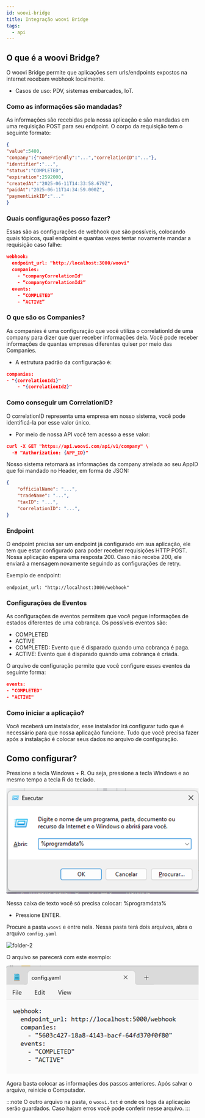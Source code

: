 ```yaml
---
id: woovi-bridge
title: Integração woovi Bridge
tags:
  - api
---
```


## O que é a woovi Bridge?

O woovi Bridge permite que aplicações sem urls/endpoints expostos na internet recebam webhook localmente.
- Casos de uso: PDV, sistemas embarcados, IoT.

### Como as informações são mandadas?
As informações são recebidas pela nossa aplicação e são mandadas em uma requisição POST para seu endpoint.
O corpo da requisição tem o seguinte formato:

```json
{
"value":5400,
"company":{"nameFriendly":"...","correlationID":"..."},
"identifier":"...",
"status":"COMPLETED",
"expiration":2592000,
"createdAt":"2025-06-11T14:33:58.679Z",
"paidAt":"2025-06-11T14:34:59.000Z",
"paymentLinkID":"..."
}
```

### Quais configurações posso fazer?
Essas são as configurações de webhook que são possíveis, colocando quais tópicos, qual endpoint e quantas vezes tentar novamente mandar a requisição caso falhe:

```json
webhook:
  endpoint_url: "http://localhost:3000/woovi"
  companies:
    - "companyCorrelationId"
    - “companyCorrelationId2”
  events:
    - “COMPLETED”
    - “ACTIVE”
```

### O que são os Companies?
As companies é uma configuração que você utiliza o correlationId de uma company para dizer que quer receber informações dela.
Você pode receber informações de quantas empresas diferentes quiser por meio das Companies.
- A estrutura padrão da configuração é:

```json
companies:
- "{correlationId1}"
	- "{correlationId2}"
```

### Como conseguir um CorrelationID?
O correlationID representa uma empresa em nosso sistema, você pode identificá-la por esse valor único.
- Por meio de nossa API você tem acesso a esse valor:

```json
curl -X GET "https://api.woovi.com/api/v1/company" \
  -H "Authorization: {APP_ID}"
```
Nosso sistema retornará as informações da company atrelada ao seu AppID que foi mandado no Header, em forma de JSON:

```json
{
	"officialName": "...",
	"tradeName": "...",
	"taxID": "...",
	"correlationID": "...",
}
```

### Endpoint

O endpoint precisa ser um endpoint já configurado em sua aplicação, ele tem que estar configurado para poder receber requisições HTTP POST.
Nossa aplicação espera uma resposta 200. Caso não receba 200, ele enviará a mensagem novamente seguindo as configurações de retry.

Exemplo de endpoint:

` endpoint_url: "http://localhost:3000/webhook" `

### Configurações de Eventos

As configurações de eventos permitem que você pegue informações de estados diferentes de uma cobrança.
Os possíveis eventos são:

 - COMPLETED
 - ACTIVE
 - COMPLETED: Evento que é disparado quando uma cobrança é paga.
 - ACTIVE: Evento que é disparado quando uma cobrança é criada.

 O arquivo de configuração permite que você configure esses eventos da seguinte forma:
 ```json
 events:
- "COMPLETED"
- "ACTIVE"
```

### Como iniciar a aplicação?
Você receberá um instalador, esse instalador irá configurar tudo que é necessário para que nossa aplicação funcione.
Tudo que você precisa fazer após a instalação é colocar seus dados no arquivo de configuração.

## Como configurar?
Pressione a tecla Windows + R. Ou seja, pressione a tecla Windows e ao mesmo tempo a tecla R do teclado.

![execute-2](./__assets__/win-r.png)

Nessa caixa de texto você só precisa colocar: %programdata%
 - Pressione ENTER.

Procure a pasta `woovi` e entre nela.
Nessa pasta terá dois arquivos, abra o arquivo `config.yaml`

![folder-2](./__assets__/config-woovi.png)

O arquivo se parecerá com este exemplo:

![folder-3](./__assets__/webhook-config.png)

Agora basta colocar as informações dos passos anteriores.
Após salvar o arquivo, reinicie o Computador.

:::note
O outro arquivo na pasta, o `woovi.txt` é onde os logs da aplicação serão guardados.
Caso hajam erros você pode conferir nesse arquivo.
:::




